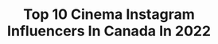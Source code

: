 ---
title: Top 10 Cinema Instagram Influencers In Canada In 2022
description: >-
  Find top cinema Instagram influencers in Canada in 2022. Most popular hashtags: #cinematography #cinematographer #canada.
platform: Instagram
hits: 185
text_top: Analyze the most popular Instagram influencers on inBeat.
text_bottom: Our search engine aggregates 185 Instagram influencers like this in Canada for you to pitch.
profiles:
  - username: "adammadrzyk"
    fullname: >-
      Adam Madrzyk
    bio: >-
      Cinematographer represented by SESLER 🇨🇦/🇺🇸 Arri S16mm SR3 Owner 🎞 📧: adam@amfilms.ca Hit this link to checkout my latest work👇🏻
    location: "Canada"
    followers: 10830
    engagement: 772
    commentsToLikes: 0.040229
    id: ck13cbyt7zlo90i19aprd6qs9
    verified: false
    hashtags: "#danielwellington, #ad"
  - username: "nikpilecki"
    fullname: >-
      Nik Pilecki DP
    bio: >-
      DP / Ontario, Canada. I drink too much coffee. 🎥🎞🖥 Freelance - Cinematographer🇨🇦
    location: "Canada"
    followers: 12309
    engagement: 1297
    commentsToLikes: 0.062052
    id: ck0u0r6t9uorq0i19jo8meyj5
    verified: false
    hashtags: "#falconeyes, #commercialdp, #ontario, #anamorphic"
  - username: "qassim_photographie"
    fullname: >-
      Qassim mohebbi
    bio: >-
      Work>>direct Graduated at cinema Videographer Photographer Vancouver🇨🇦 Tehran🇮🇷
    location: "Canada"
    followers: 10939
    engagement: 543
    commentsToLikes: 0.041294
    id: ck5q8vhsp854a0i11g9pehelz
    verified: false
    hashtags: "#fashiongirl, #portraiture, #beautiful, #fashiondesign"
  - username: "taylorhanley_dp"
    fullname: >-
      Taylor Hanley
    bio: >-
      Cinematographer Victoria, BC
    location: "Canada"
    followers: 7510
    engagement: 261
    commentsToLikes: 0.048005
    id: ck13bsk8qwyv10i19s5heko07
    verified: false
    hashtags: "#filmmaker, #shotonred, #reddigitalcinema, #farsik"
  - username: "alexandre_halle"
    fullname: >-
      Alex Hallé | Cinematographer
    bio: >-
      Montreal-based DP | Cinematographer 🎥 RED Dsmc2 Owner VIEW MY WORK⬇️
    location: "Canada"
    followers: 17670
    engagement: 198
    commentsToLikes: 0.032691
    id: ck8t0jguys9ji0j78ealgzzh4
    verified: false
    hashtags: ""
  - username: "cbenfey"
    fullname: >-
      Christoph Benfey
    bio: >-
      Cinematographer, content creator. #PerfectLoop is important to me. MaybeSomeday on YouTube. Check this out:
    location: "Canada"
    followers: 20136
    engagement: 1024
    commentsToLikes: 0.064856
    id: ck0tuxboh93760i1925gxmmc7
    verified: false
    hashtags: "#lightroom, #aerialhyperlapse, #kwad, #mavic2pro"
  - username: "steventsinokas"
    fullname: >-
      Steven Tsinokas
    bio: >-
      @7hill cinematographer
    location: "Canada"
    followers: 5991
    engagement: 562
    commentsToLikes: 0.081924
    id: ck139b769kfrs0i193438cqvm
    verified: false
    hashtags: "#raptors, #toronto, #utg, #pigbeach"
  - username: "andre_dupuis"
    fullname: >-
      Andre Dupuis
    bio: >-
      Director + Cinematographer. Exploring the world. Currently📍: 🇨🇦
    location: "Canada"
    followers: 33882
    engagement: 544
    commentsToLikes: 0.028616
    id: ckaozlxakmfwn0i78sohswqg6
    verified: true
    hashtags: "#backroadmapbooks, #beautifulearth, #travel, #digitalnomadlife"
  - username: "trailsofmemories"
    fullname: >-
      𝐓𝐑𝐀𝐈𝐋𝐒𝐎𝐅𝐌𝐄𝐌𝐎𝐑𝐈𝐄𝐒 𝐏𝐇𝐎𝐓𝐎+𝐂𝐈𝐍𝐄𝐌𝐀
    bio: >-
      Toronto based Wedding Photographer & Cinematographer|| Passionate Cook @sujanskitchen
    location: "Canada"
    followers: 20669
    engagement: 284
    commentsToLikes: 0.029084
    id: ck14kv75qrh0z0i19cx5bobwk
    verified: false
    hashtags: "#gorgeous, #weddingideas, #tiethethali, #trails"
  - username: "cinematowski"
    fullname: >-
      Justin Turkowski
    bio: >-
      cinematography/photo:[ VARIABLES ] fs7 | 1DXii | RED Gemini
    location: "Canada"
    followers: 21245
    engagement: 622
    commentsToLikes: 0.026932
    id: ck0w4b6pvxpgi0i196yw7bvjx
    verified: false
    hashtags: ""
---